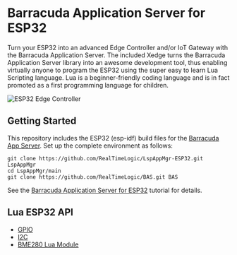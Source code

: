 # Barracuda Application Server for ESP32

Turn your ESP32 into an advanced Edge Controller and/or IoT Gateway
with the Barracuda Application Server. The included Xedge turns the
Barracuda Application Server library into an awesome development tool,
thus enabling virtually anyone to program the ESP32 using the super
easy to learn Lua Scripting language. Lua is a beginner-friendly
coding language and is in fact promoted as a first programming
language for children.

![ESP32 Edge Controller](https://realtimelogic.com/GZ/images/BAS-ESP32.svg)

## Getting Started

This repository includes the ESP32 (esp-idf) build files for the
[Barracuda App Server](https://github.com/RealTimeLogic/BAS). Set up the
complete environment as follows:

```
git clone https://github.com/RealTimeLogic/LspAppMgr-ESP32.git LspAppMgr
cd LspAppMgr/main
git clone https://github.com/RealTimeLogic/BAS.git BAS
```

See the [Barracuda Application Server for ESP32](https://realtimelogic.com/downloads/bas/ESP32/) tutorial for details.


## Lua ESP32 API

- [GPIO](doc/source/GPIO.rst)
- [I2C](doc/source/I2C.rst)
- [BME280 Lua Module](doc/source/BME280.rst)
